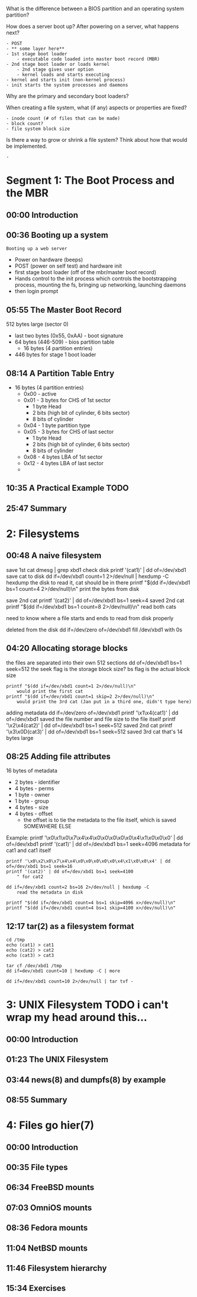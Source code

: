 What is the difference between a BIOS partition and an operating system partition?


How does a server boot up? After powering on a server, what happens next?

	- POST
	- ** some layer here**
	- 1st stage boot loader
		- executable code loaded into master boot record (MBR)
	- 2nd stage boot loader or loads kernel
		- 2nd stage gives user option
		- kernel loads and starts executing
	- kernel and starts init (non-kernel process)
	- init starts the system processes and daemons

Why are the primary and secondary boot loaders?


When creating a file system, what (if any) aspects or properties are fixed?

	- inode count (# of files that can be made)
	- block count?
	- file system block size


Is there a way to grow or shrink a file system? Think about how that would be implemented.

	- 

# Segment 1: The Boot Process and the MBR
## 00:00​ Introduction
## 00:36​ Booting up a system
	Booting up a web server
- Power on hardware (beeps)
- POST (power on self test) and hardware init
- first stage boot loader (off of the mbr/master boot record)
- Hands control to the init process which controls the bootstrapping process, mounting the fs, bringing up networking, launching daemons
- then login prompt
## 05:55​ The Master Boot Record
512 bytes large (sector 0)
- last two bytes (0x55, 0xAA) - boot signature
- 64 bytes (446-509) - bios partition table
	- 16 bytes (4 partition entries)
- 446 bytes for stage 1 boot loader

## 08:14​ A Partition Table Entry
- 16 bytes (4 partition entries)
	- 0x00 - active
	- 0x01 - 3 bytes for CHS of 1st sector
		- 1 byte Head
		- 2 bits (high bit of cylinder, 6 bits sector)
		- 8 bits of cylinder
	- 0x04 - 1 byte partition type
	- 0x05 - 3 bytes for CHS of last sector
		- 1 byte Head
		- 2 bits (high bit of cylinder, 6 bits sector)
		- 8 bits of cylinder
	- 0x08 - 4 bytes LBA of 1st sector
	- 0x12 - 4 bytes LBA of last sector
	- 
## 10:35​ A Practical Example TODO
## 25:47​ Summary

# 2: Filesystems
## 00:48​ A naive filesystem
save 1st cat
	dmesg | grep xbd1
		check disk
	printf '(cat1)' | dd of=/dev/xbd1
		save cat to disk
	dd if=/dev/xbd1 count=1 2>/dev/null | hexdump -C
		hexdump the disk to read it, cat should be in there
	printf "$(dd if=/dev/xbd1 bs=1 count=4 2>/dev/null)\n"
		print the bytes from disk

save 2nd cat
	printf '(cat2)' | dd of=/dev/xbd1 bs=1 seek=4
		saved 2nd cat
	printf "$(dd if=/dev/xbd1 bs=1 count=8 2>/dev/null)\n"
		read both cats

need to know where a file starts and ends to read from disk properly

deleted from the disk
	dd if=/dev/zero of=/dev/xbd1
		fill /dev/xbd1 with 0s

## 04:20​ Allocating storage blocks
the files are separated into their own 512 sections 
	dd of=/dev/xbd1 bs=1 seek=512
		the seek flag is the storage block size?
		bs flag is the actual block size

	printf "$(dd if=/dev/xbd1 count=1 2>/dev/null)\n"
		would print the first cat
	printf "$(dd if=/dev/xbd1 count=1 skip=2 2>/dev/null)\n"
		would print the 3rd cat (Jan put in a third one, didn't type here)

adding metadata
	dd if=/dev/zero of=/dev/xbd1
	printf '\x1\x4(cat1)' | dd of=/dev/xbd1
		saved the file number and file size to the file itself
	printf '\x2\x4(cat2)' | dd of=/dev/xbd1 bs=1 seek=512
		saved 2nd cat
	printf '\x3\x0D(cat3)' | dd of=/dev/xbd1 bs=1 seek=512
		saved 3rd cat that's 14 bytes large

## 08:25​ Adding file attributes
16 bytes of metadata
- 2 bytes - identifier
- 4 bytes - perms
- 1 byte - owner
- 1 byte - group
- 4 bytes - size
- 4 bytes - offset
	- the offset is to tie the metadata to the file itself, which is saved SOMEWHERE ELSE

Example:
	printf '\x0\x1\x0\x7\x4\x4\x0\x0\x0\x0\x0\x4\x1\x0\x0\x0' | dd of=/dev/xbd1
	printf '(cat1)' | dd of=/dev/xbd1 bs=1 seek=4096
		metadata for cat1 and cat1 itself

	printf '\x0\x2\x0\x7\x4\x4\x0\x0\x0\x0\x0\x4\x1\x0\x0\x4' | dd of=/dev/xbd1 bs=1 seek=16
	printf '(cat2)' | dd of=/dev/xbd1 bs=1 seek=4100
		" for cat2

	dd if=/dev/xbd1 count=2 bs=16 2>/dev/null | hexdump -C
		read the metadata in disk

	printf "$(dd if=/dev/xbd1 count=4 bs=1 skip=4096 x>/dev/null)\n"
	printf "$(dd if=/dev/xbd1 count=4 bs=1 skip=4100 x>/dev/null)\n"

## 12:17​ tar(2) as a filesystem format
	cd /tmp
	echo (cat1) > cat1
	echo (cat2) > cat2
	echo (cat3) > cat3

	tar cf /dev/xbd1 /tmp
	dd if=dev/xbd1 count=10 | hexdump -C | more

	dd if=/dev/xbd1 count=10 2>/dev/null | tar tvf -

# 3: UNIX Filesystem TODO i can't wrap my head around this...
## 00:00​ Introduction
## 01:23​ The UNIX Filesystem
## 03:44​ news(8) and dumpfs(8) by example
## 08:55​ Summary

# 4: Files go hier(7)
## 00:00​ Introduction
## 00:35​ File types
## 06:34​ FreeBSD mounts
## 07:03​ OmniOS mounts
## 08:36​ Fedora mounts
## 11:04​ NetBSD mounts
## 11:46​ Filesystem hierarchy
## 15:34​ Exercises
